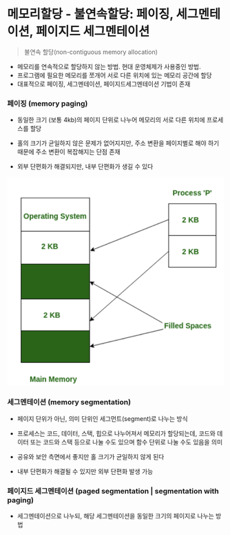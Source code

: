 # 메모리할당 - 불연속할당: 페이징, 세그멘테이션, 페이지드 세그멘테이션

> 불연속 할당(non-contiguous memory allocation)

- 메모리를 연속적으로 할당하지 않는 방법. 현대 운영체제가 사용중인 방법.
- 프로그램에 필요한 메모리를 쪼개어 서로 다른 위치에 있는 메모리 공간에 할당
- 대표적으로 페이징, 세그멘테이션, 페이지드세그멘테이션 기법이 존재

### 페이징 (memory paging)

- 동일한 크기 (보통 4kb)의 페이지 단위로 나누어 메모리의 서로 다른 위치에 프로세스를 할당
- 홀의 크기가 균일하지 않은 문제가 없어지지만, 주소 변환을 페이지별로 해야 하기 때문에 주소 변환이 복잡해지는 단점 존재

- 외부 단편화가 해결되지만, 내부 단편화가 생길 수 있다

![Alt text](image.png)

### 세그멘테이션 (memory segmentation)

- 페이지 단위가 아닌, 의미 단위인 세그먼트(segment)로 나누는 방식
- 프로세스는 코드, 데이터, 스택, 힙으로 나누어져서 메모리가 할당되는데, 코드와 데이터 또는 코드와 스택 등으로 나눌 수도 있으며 함수 단위로 나눌 수도 있음을 의미

- 공유와 보안 측면에서 좋지만 홀 크기가 균일하지 않게 된다
- 내부 단편화가 해결될 수 있지만 외부 단편화 발생 가능

### 페이지드 세그멘테이션 (paged segmentation | segmentation with paging)

- 세그멘테이션으로 나누되, 해당 세그멘테이션을 동일한 크기의 페이지로 나누는 방법
